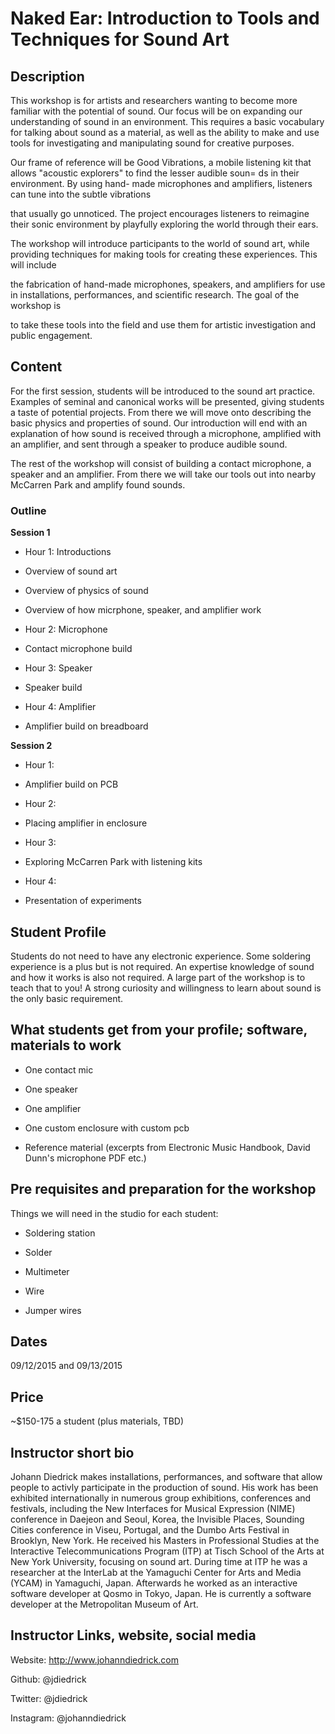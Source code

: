 # Naked Ear: Introduction to Tools and Techniques for Sound Art


## Description

This workshop is for artists and researchers wanting to become more
familiar with the potential of sound. Our focus will be on expanding our
understanding of sound in an environment. This requires a basic vocabulary
for talking about sound as a material, as well as the ability to make and
use tools for investigating and manipulating sound for creative purposes.

Our frame of reference will be Good Vibrations, a mobile listening kit that
allows "acoustic explorers" to find the lesser audible soun=
ds in their
environment. By using hand- made microphones and amplifiers, listeners can
tune into the subtle vibrations

that usually go unnoticed. The project encourages listeners to reimagine
their sonic environment by playfully exploring the world through their ears.

The workshop will introduce participants to the world of sound art, while
providing techniques for making tools for creating these experiences. This
will include

the fabrication of hand-made microphones, speakers, and amplifiers for use
in installations, performances, and scientific research. The goal of the
workshop is

to take these tools into the field and use them for artistic investigation
and public engagement.

## Content

For the first session, students will be introduced to the sound art
practice. Examples of seminal and canonical works will be presented, giving
students a taste of potential projects. From there we will move onto
describing the basic physics and properties of sound. Our introduction will
end with an explanation of how sound is received through a microphone,
amplified with an amplifier, and sent through a speaker to produce audible
sound.

The rest of the workshop will consist of building a contact microphone, a
speaker and an amplifier. From there we will take our tools out into nearby
McCarren Park and amplify found sounds.

### Outline

**Session 1**

-  Hour 1: Introductions

- Overview of sound art

- Overview of physics of sound

- Overview of how micrphone, speaker, and amplifier work

-  Hour 2: Microphone

- Contact microphone build

-  Hour 3: Speaker

- Speaker build

-  Hour 4: Amplifier

- Amplifier build on breadboard

**Session 2**

- Hour 1:

- Amplifier build on PCB

- Hour 2:

- Placing amplifier in enclosure

- Hour 3:

- Exploring McCarren Park with listening kits

- Hour 4:

- Presentation of experiments

## Student Profile

Students do not need to have any electronic experience. Some soldering
experience is a plus but is not required. An expertise knowledge of sound
and how it works is also not required. A large part of the workshop is to
teach that to you! A strong curiosity and willingness to learn about sound
is the only basic requirement.

## What students get from your profile; software, materials to work

- One contact mic

- One speaker

- One amplifier

- One custom enclosure with custom pcb

- Reference material (excerpts from Electronic Music Handbook, David Dunn's
microphone PDF etc.)

## Pre requisites and preparation for the workshop

Things we will need in the studio for each student:

- Soldering station

- Solder

- Multimeter

- Wire

- Jumper wires

## Dates

09/12/2015 and 09/13/2015

## Price

~$150-175 a student (plus materials, TBD)

## Instructor short bio

Johann Diedrick makes installations, performances, and software that allow
people to activly participate in the production of sound. His work has been
exhibited internationally in numerous group exhibitions, conferences and
festivals, including the New Interfaces for Musical Expression (NIME)
conference in Daejeon and Seoul, Korea, the Invisible Places, Sounding
Cities conference in Viseu, Portugal, and the Dumbo Arts Festival in
Brooklyn, New York. He received his Masters in Professional Studies at the
Interactive Telecommunications Program (ITP) at Tisch School of the Arts at
New York University, focusing on sound art. During time at ITP he was a
researcher at the InterLab at the Yamaguchi Center for Arts and Media
(YCAM) in Yamaguchi, Japan. Afterwards he worked as an interactive software
developer at Qosmo in Tokyo, Japan. He is currently a software developer at
the Metropolitan Museum of Art.

## Instructor Links, website, social media

Website: http://www.johanndiedrick.com

Github: @jdiedrick

Twitter: @jdiedrick

Instagram: @johanndiedrick
